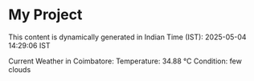 # My Project

This content is dynamically generated in Indian Time (IST): 2025-05-04 14:29:06 IST


Current Weather in Coimbatore:
Temperature: 34.88 °C
Condition: few clouds
